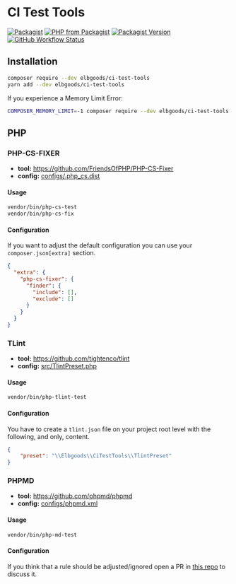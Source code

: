 # CI Test Tools

[![Packagist](https://img.shields.io/packagist/l/elbgoods/ci-test-tools?style=flat-square)](https://packagist.org/packages/elbgoods/ci-test-tools)
[![PHP from Packagist](https://img.shields.io/packagist/php-v/elbgoods/ci-test-tools?style=flat-square)](https://packagist.org/packages/elbgoods/ci-test-tools)
[![Packagist Version](https://img.shields.io/packagist/v/elbgoods/ci-test-tools?style=flat-square)](https://packagist.org/packages/elbgoods/ci-test-tools)
[![GitHub Workflow Status](https://img.shields.io/github/workflow/status/elbgoods/ci-test-tools/run-tests?style=flat-square)](https://github.com/elbgoods/ci-test-tools/actions?query=workflow%3Arun-tests)

## Installation

```bash
composer require --dev elbgoods/ci-test-tools
yarn add --dev elbgoods/ci-test-tools
```

If you experience a Memory Limit Error:
```bash
COMPOSER_MEMORY_LIMIT=-1 composer require --dev elbgoods/ci-test-tools
```

## PHP

### PHP-CS-FIXER

* **tool:** https://github.com/FriendsOfPHP/PHP-CS-Fixer
* **config:** [configs/.php_cs.dist](configs/.php_cs.dist)

#### Usage

```bash
vendor/bin/php-cs-test
vendor/bin/php-cs-fix
```

#### Configuration

If you want to adjust the default configuration you can use your `composer.json[extra]` section.

```json
{
  "extra": {
    "php-cs-fixer": {
      "finder": {
        "include": [],
        "exclude": []
      }
    } 
  }
}
```

### TLint

* **tool:** https://github.com/tightenco/tlint
* **config:** [src/TlintPreset.php](src/TlintPreset.php)

#### Usage

```bash
vendor/bin/php-tlint-test
```

#### Configuration

You have to create a `tlint.json` file on your project root level with the following, and only, content.

```json
{
    "preset": "\\Elbgoods\\CiTestTools\\TlintPreset"
}
```

### PHPMD

* **tool:** https://github.com/phpmd/phpmd
* **config:** [configs/phpmd.xml](configs/phpmd.xml)

#### Usage

```bash
vendor/bin/php-md-test
```

#### Configuration

If you think that a rule should be adjusted/ignored open a PR in [this repo](https://github.com/elbgoods/ci-test-tools) to discuss it.
